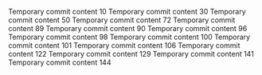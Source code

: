 Temporary commit content 10
Temporary commit content 30
Temporary commit content 50
Temporary commit content 72
Temporary commit content 89
Temporary commit content 90
Temporary commit content 96
Temporary commit content 98
Temporary commit content 100
Temporary commit content 101
Temporary commit content 106
Temporary commit content 122
Temporary commit content 129
Temporary commit content 141
Temporary commit content 144
